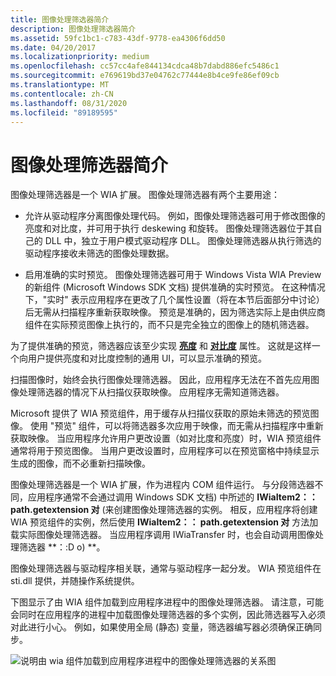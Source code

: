 ```yaml
---
title: 图像处理筛选器简介
description: 图像处理筛选器简介
ms.assetid: 59fc1bc1-c783-43df-9778-ea4306f6dd50
ms.date: 04/20/2017
ms.localizationpriority: medium
ms.openlocfilehash: cc57cc4afe844134cdca48b7dabd886efc5486c1
ms.sourcegitcommit: e769619bd37e04762c77444e8b4ce9fe86ef09cb
ms.translationtype: MT
ms.contentlocale: zh-CN
ms.lasthandoff: 08/31/2020
ms.locfileid: "89189595"
---
```

# <a name="introduction-to-image-processing-filters"></a>图像处理筛选器简介





图像处理筛选器是一个 WIA 扩展。 图像处理筛选器有两个主要用途：

-   允许从驱动程序分离图像处理代码。 例如，图像处理筛选器可用于修改图像的亮度和对比度，并可用于执行 deskewing 和旋转。 图像处理筛选器位于其自己的 DLL 中，独立于用户模式驱动程序 DLL。 图像处理筛选器从执行筛选的驱动程序接收未筛选的图像处理数据。

-   启用准确的实时预览。 图像处理筛选器可用于 Windows Vista WIA Preview 的新组件 (Microsoft Windows SDK 文档) 提供准确的实时预览。 在这种情况下，"实时" 表示应用程序在更改了几个属性设置（将在本节后面部分中讨论）后无需从扫描程序重新获取映像。 预览是准确的，因为筛选实际上是由供应商组件在实际预览图像上执行的，而不只是完全独立的图像上的随机筛选器。

为了提供准确的预览，筛选器应该至少实现 [**亮度**](./wia-ips-brightness.md) 和 [**对比度**](./wia-ips-contrast.md) 属性。 这就是这样一个向用户提供亮度和对比度控制的通用 UI，可以显示准确的预览。

扫描图像时，始终会执行图像处理筛选器。 因此，应用程序无法在不首先应用图像处理筛选器的情况下从扫描仪获取映像。 应用程序无需知道筛选器。

Microsoft 提供了 WIA 预览组件，用于缓存从扫描仪获取的原始未筛选的预览图像。 使用 "预览" 组件，可以将筛选器多次应用于映像，而无需从扫描程序中重新获取映像。 当应用程序允许用户更改设置（如对比度和亮度）时，WIA 预览组件通常将用于预览图像。 当用户更改设置时，应用程序可以在预览窗格中持续显示生成的图像，而不必重新扫描映像。

图像处理筛选器是一个 WIA 扩展，作为进程内 COM 组件运行。 与分段筛选器不同，应用程序通常不会通过调用 Windows SDK 文档) 中所述的 **IWiaItem2：： path.getextension 对** (来创建图像处理筛选器的实例。 相反，应用程序将创建 WIA 预览组件的实例，然后使用 **IWiaItem2：： path.getextension 对** 方法加载实际图像处理筛选器。 当应用程序调用 IWiaTransfer 时，也会自动调用图像处理筛选器 **：:D o) **。

图像处理筛选器与驱动程序相关联，通常与驱动程序一起分发。 WIA 预览组件在 sti.dll 提供，并随操作系统提供。

下图显示了由 WIA 组件加载到应用程序进程中的图像处理筛选器。 请注意，可能会同时在应用程序的进程中加载图像处理筛选器的多个实例，因此筛选器写入必须对此进行小心。 例如，如果使用全局 (静态) 变量，筛选器编写器必须确保正确同步。

![说明由 wia 组件加载到应用程序进程中的图像处理筛选器的关系图](images/wia-components-app-process.png)

 

